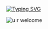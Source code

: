 <a href="https://git.io/typing-svg"><img src="https://readme-typing-svg.herokuapp.com?font=Fira+Code&size=25&pause=1000&color=1AB4F7&center=true&vCenter=true&width=478&height=55&lines=welcome+to+my+profile;and+stop+wasting+your+time" alt="Typing SVG" /></a>

![u r welcome](![image](https://user-images.githubusercontent.com/102752755/190896738-d38b61cc-7939-400c-a54e-5804127a97de.png)
)
